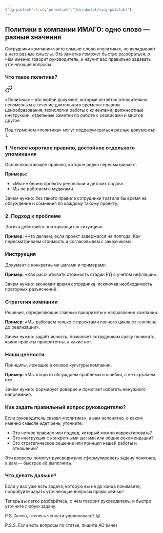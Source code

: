 ```yaml
---
{"dg-publish":true,"permalink":"/obrabotat/vidy-politik/"}
---
```


## Политики в компании ИМАГО: одно слово — разные значения

Сотрудники компании часто слышат слово «политика», но вкладывают в него разные смыслы. Эта заметка поможет быстро разобраться, о чём именно говорит руководитель, и научит вас правильно задавать уточняющие вопросы.

### Что такое политика?

<div class="transclusion internal-embed is-loaded"><a class="markdown-embed-link" href="/wiki/wiki/politika/#af0d62" aria-label="Open link"><svg xmlns="http://www.w3.org/2000/svg" width="24" height="24" viewBox="0 0 24 24" fill="none" stroke="currentColor" stroke-width="2" stroke-linecap="round" stroke-linejoin="round" class="svg-icon lucide-link"><path d="M10 13a5 5 0 0 0 7.54.54l3-3a5 5 0 0 0-7.07-7.07l-1.72 1.71"></path><path d="M14 11a5 5 0 0 0-7.54-.54l-3 3a5 5 0 0 0 7.07 7.07l1.71-1.71"></path></svg></a><div class="markdown-embed">



«Политика» – это любой документ, который остаётся относительно неизменным в течение длительного времени: правила ценообразования, технологии работы с клиентами, должностные инструкции, отдельные заметки по работе с сервисами и многое другое. 

</div></div>


Под термином «политика» могут подразумеваться разные документы:
1. 
### 1. Четкое короткое правило, достойное отдельного упоминания
Основополагающее правило, которое редко пересматривают.

**Примеры:** 
- «Мы не берем проекты реновации и детских садов».
- Мы не работаем с мудаками

Зачем нужно: без такого правила сотрудники тратили бы время на обсуждение и сомнения по каждому такому проекту.

### 2. Подход к проблеме
Логика действий в повторяющихся ситуациях.

**Пример:** «Что делаем, если проект задержался на полгода. Как пересматриваем стоимость и согласовывем с заказчиком».

### Инструкция
Документ с конкретными шагами и примерами.

**Пример:** «Как рассчитывать стоимость стадии РД с учетом инфляции».

Зачем нужно: экономит время сотрудника, исключая необходимость повторных разъяснений.

### Стратегия компании
Решения, определяющие главные приоритеты и направление компании.

**Пример:** «Мы работаем только с проектами полного цикла от генплана до реализации».

Зачем нужно: задаёт ясность, позволяет сотрудникам сразу понимать, какие проекты приоритетны, а какие нет.

### Наши ценности
Принципы, лежащие в основе культуры компании.

**Пример:** «Мы открыто обсуждаем проблемы и ошибки, а не скрываем их».

Зачем нужно: формирует доверие и помогает избегать ненужного напряжения.

### Как задать правильный вопрос руководителю?
Если руководитель сказал «политика», а вам непонятно, о каком именно смысле идет речь, уточните:
- Это четкое правило или подход, который можно корректировать?
- Это инструкция с конкретными шагами или общие рекомендации?
- Это стратегическое решение или принцип нашей работы и отношений?

Эти вопросы помогут руководителю сформулировать задачу понятнее, а вам — быстрее её выполнить.

### Что делать дальше?
Если у вас уже есть задача, которую вы не до конца понимаете, попробуйте задать уточняющие вопросы прямо сейчас!

Теперь вы легко разберётесь, о чём говорит руководитель, и быстро уточните любую задачу.

P.S. Алена, степень ясности увеличилась? 😉

P.S.S. Если есть вопросы по статье, пишите АО (мне)

